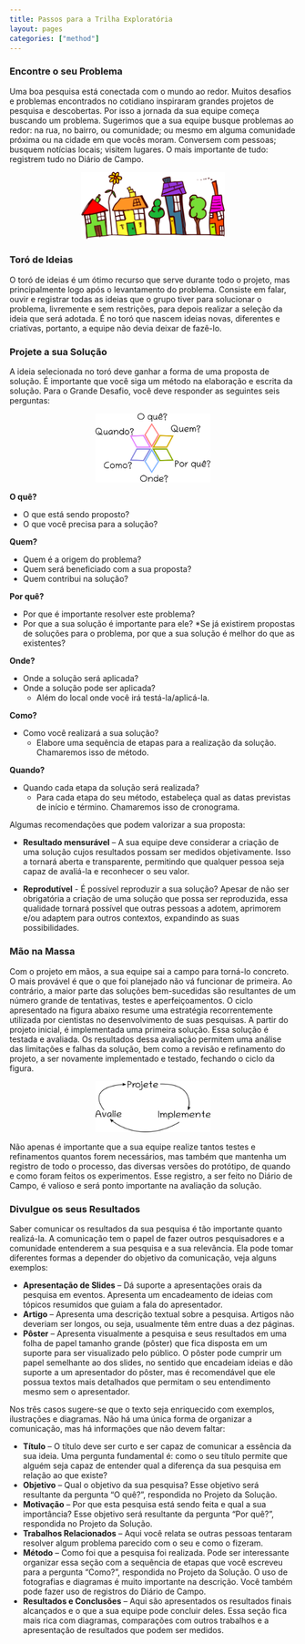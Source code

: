 ```yaml
---
title: Passos para a Trilha Exploratória
layout: pages
categories: ["method"]
---
```

### Encontre o seu Problema

Uma boa pesquisa está conectada com o mundo ao redor. Muitos desafios e problemas encontrados no cotidiano inspiraram grandes projetos de pesquisa e descobertas. Por isso a jornada da sua equipe começa buscando um problema. Sugerimos que a sua equipe busque problemas ao redor: na rua, no bairro, ou comunidade; ou mesmo em alguma comunidade próxima ou na cidade em que vocês moram. Conversem com pessoas; busquem notícias locais; visitem lugares. O mais importante de tudo: registrem tudo no Diário de Campo.

<div align="center">
  <img src="/img/pages/houses-1719055.svg" alt="Ilustração de casas coloridas e crinaças brincando" style="width:50%">
</div>

### Toró de Ideias

O toró de ideias é um ótimo recurso que serve durante todo o projeto, mas principalmente logo após o levantamento do problema. Consiste em falar, ouvir e registrar todas as ideias que o grupo tiver para solucionar o problema, livremente e sem restrições, para depois realizar a seleção da ideia que será adotada. É no toró que nascem ideias novas, diferentes e criativas, portanto, a equipe não devia deixar de fazê-lo.

### Projete a sua Solução
A ideia selecionada no toró deve ganhar a forma de uma proposta de solução. É importante que você siga um método na elaboração e escrita da solução. Para o Grande Desafio, você deve responder as seguintes seis perguntas:


<div align="center">
  <img src="/img/pages/image1.png" alt="Estrela de seis pontas, onde cada uma das pontas é uma pergunta: "O quê?", "Quem?", "Por quê?", "Onde?", "Como?", "Quando?" style="width:40%">
</div>


**O quê?**
* O que está sendo proposto?
* O que você precisa para a solução?

**Quem?**
* Quem é a origem do problema?
* Quem será beneficiado com a sua proposta?
* Quem contribui na solução?

**Por quê?**
* Por que é importante resolver este problema?
* Por que a sua solução é importante para ele?
*Se já existirem propostas de soluções para o problema, por que a sua solução é melhor do que as existentes?

**Onde?**
* Onde a solução será aplicada?
* Onde a solução pode ser aplicada?
  * Além do local onde você irá testá-la/aplicá-la.

**Como?**
* Como você realizará a sua solução?
  * Elabore uma sequência de etapas para a realização da solução. Chamaremos isso de método.

**Quando?**
* Quando cada etapa da solução será realizada?
  * Para cada etapa do seu método, estabeleça qual as datas previstas de início e término. Chamaremos isso de cronograma.
  
Algumas recomendações que podem valorizar a sua proposta:

* **Resultado mensurável** – A sua equipe deve considerar a criação de uma solução cujos resultados possam ser medidos objetivamente. Isso a tornará aberta e transparente, permitindo que qualquer pessoa seja capaz de avaliá-la e reconhecer o seu valor.

* **Reprodutível** - É possível reproduzir a sua solução? Apesar de não ser obrigatória a criação de uma solução que possa ser reproduzida, essa qualidade tornará possível que outras pessoas a adotem, aprimorem e/ou adaptem para outros contextos, expandindo as suas possibilidades.

### Mão na Massa

Com o projeto em mãos, a sua equipe sai a campo para torná-lo concreto. O mais provável é que o que foi planejado não vá funcionar de primeira. Ao contrário, a maior parte das soluções bem-sucedidas são resultantes de um número grande de tentativas, testes e aperfeiçoamentos.
O ciclo apresentado na figura abaixo resume uma estratégia recorrentemente utilizada por cientistas no desenvolvimento de suas pesquisas. A partir do projeto inicial, é implementada uma primeira solução. Essa solução é testada e avaliada. Os resultados dessa avaliação permitem uma análise das limitações e falhas da solução, bem como a revisão e refinamento do projeto, a ser novamente implementado e testado, fechando o ciclo da figura.

<div align="center">
  <img src="/img/pages/image3.png" alt="Ciclo Projeto-Implementação-Avaliação." style="width:40%">
</div>

Não apenas é importante que a sua equipe realize tantos testes e refinamentos quantos forem necessários, mas também que mantenha um registro de todo o processo, das diversas versões do protótipo, de quando e como foram feitos os experimentos. Esse registro, a ser feito no Diário de Campo, é valioso e será ponto importante na avaliação da solução.
                                                                                                 
### Divulgue os seus Resultados

Saber comunicar os resultados da sua pesquisa é tão importante quanto realizá-la. A comunicação tem o papel de fazer outros pesquisadores e a comunidade entenderem a sua pesquisa e a sua relevância. Ela pode tomar diferentes formas a depender do objetivo da comunicação, veja alguns exemplos:
                                                                                                 
* **Apresentação de Slides** – Dá suporte a apresentações orais da pesquisa em eventos. Apresenta um encadeamento de ideias com tópicos resumidos que guiam a fala do apresentador.
* **Artigo** – Apresenta uma descrição textual sobre a pesquisa. Artigos não deveriam ser longos, ou seja, usualmente têm entre duas a dez páginas.
* **Pôster** – Apresenta visualmente a pesquisa e seus resultados em uma folha de papel tamanho grande (pôster) que fica disposta em um suporte para ser visualizado pelo público. O pôster pode cumprir um papel semelhante ao dos slides, no sentido que encadeiam ideias e dão suporte a um apresentador do pôster, mas é recomendável que ele possua textos mais detalhados que permitam o seu entendimento mesmo sem o apresentador.
                                                                                                 
Nos três casos sugere-se que o texto seja enriquecido com exemplos, ilustrações e diagramas. Não há uma única forma de organizar a comunicação, mas há informações que não devem faltar:
                                                                                                 
* **Título** – O título deve ser curto e ser capaz de comunicar a essência da sua ideia. Uma pergunta fundamental é: como o seu título permite que alguém seja capaz de entender qual a diferença da sua pesquisa em relação ao que existe?
* **Objetivo** – Qual o objetivo da sua pesquisa? Esse objetivo será resultante da pergunta “O quê?”, respondida no Projeto da Solução.
* **Motivação** – Por que esta pesquisa está sendo feita e qual a sua importância? Esse objetivo será resultante da pergunta “Por quê?”, respondida no Projeto da Solução.
* **Trabalhos Relacionados** – Aqui você relata se outras pessoas tentaram resolver algum problema parecido com o seu e como o fizeram.
* **Método** – Como foi que a pesquisa foi realizada. Pode ser interessante organizar essa seção com a sequência de etapas que você escreveu para a pergunta “Como?”, respondida no Projeto da Solução. O uso de fotografias e diagramas é muito importante na descrição. Você também pode fazer uso de registros do Diário de Campo.
* **Resultados e Conclusões** – Aqui são apresentados os resultados finais alcançados e o que a sua equipe pode concluir deles. Essa seção fica mais rica com diagramas, comparações com outros trabalhos e a apresentação de resultados que podem ser medidos.
